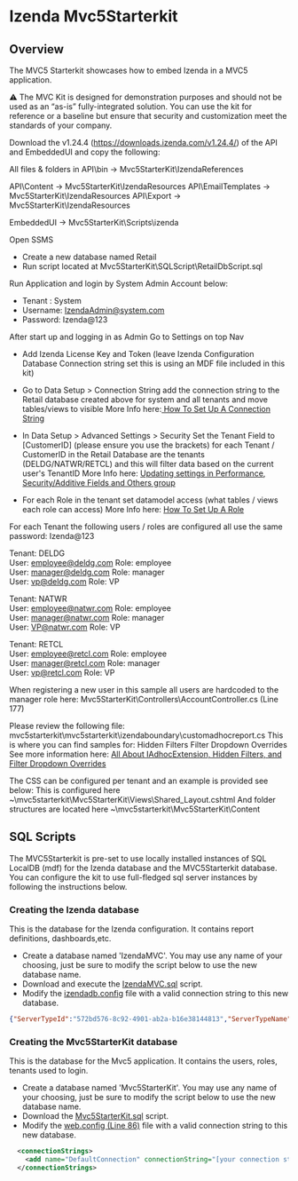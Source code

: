 # Izenda Mvc5Starterkit

## Overview
The MVC5 Starterkit showcases how to embed Izenda in a MVC5 application.

 :warning: The MVC Kit is designed for demonstration purposes and should not be used as an “as-is” fully-integrated solution. You can use the kit for reference or a baseline but ensure that security and customization meet the standards of your company.
 
 Download the v1.24.4 (https://downloads.izenda.com/v1.24.4/) of the API and EmbeddedUI and copy the following:

All files & folders in API\bin -> Mvc5StarterKit\IzendaReferences

API\Content -> Mvc5StarterKit\IzendaResources
API\EmailTemplates -> Mvc5StarterKit\IzendaResources
API\Export -> Mvc5StarterKit\IzendaResources

EmbeddedUI -> Mvc5StarterKit\Scripts\izenda

Open SSMS
- Create a new database named Retail
- Run script located at Mvc5StarterKit\SQLScript\RetailDbScript.sql

Run Application and login by System Admin Account below:
- Tenant : System
- Username: IzendaAdmin@system.com
- Password: Izenda@123

After start up and logging in as Admin Go to Settings on top Nav
- Add Izenda License Key and Token (leave Izenda Configuration Database Connection string set this is using an MDF file included in this kit)
- Go to Data Setup > Connection String  add the connection string to the Retail database created above for system and all tenants and move tables/views to visible
   More Info here:<a href="https://www.izenda.com/docs/ui/doc_connection_string.html?highlight=connection%20string" /> How To Set Up A Connection String</a>
   
- In Data Setup > Advanced Settings > Security Set the Tenant Field to [CustomerID] (please ensure you use the brackets) for each Tenant / CustomerID in the Retail Database are the tenants  (DELDG/NATWR/RETCL) and this will filter data
   based on the current user's TenantID
   More Info here: <a href = "https://www.izenda.com/docs/ui/doc_advanced_settings.html?highlight=set%20tenant%20field#update-settings-in-security-tenant-group"/> Updating settings in Performance, Security/Additive Fields and Others group </a> 

- For each Role in the tenant set datamodel access (what tables / views each role can access)
  More Info here: <a href = "https://www.izenda.com/wiki7/ui/doc_role_setup.html?highlight=role%20setup" /> How To Set Up A Role</a>

For each Tenant the following users / roles are configured all use the same password: Izenda@123

Tenant: DELDG <br />
User: employee@deldg.com        Role: employee <br />
User: manager@deldg.com         Role: manager <br />
User: vp@deldg.com              Role: VP <br />

Tenant: NATWR <br />
User: employee@natwr.com        Role: employee <br />
User: manager@natwr.com         Role: manager <br />
User: VP@natwr.com              Role: VP <br />

Tenant: RETCL <br />
User: employee@retcl.com         		Role: employee <br />
User: manager@retcl.com    								Role: manager <br />
User: vp@retcl.com         								Role: VP <br />

When registering a new user in this sample all users are hardcoded to the manager role here:
Mvc5StarterKit\Controllers\AccountController.cs (Line 177)	

Please review the following file:
mvc5starterkit\mvc5starterkit\izendaboundary\customadhocreport.cs
This is where you can find samples for:
Hidden Filters
Filter Dropdown Overrides
See more information here: <a href="https://www.izenda.com/wiki7/dev/ref_iadhocextension.html?highlight=iadhocextension" /> All About IAdhocExtension, Hidden Filters, and Filter Dropdown Overrides </a>


The CSS can be configured per tenant and an example is provided see below:
This is configured here ~\mvc5starterkit\Mvc5StarterKit\Views\Shared\_Layout.cshtml
And folder structures are located here ~\mvc5starterkit\Mvc5StarterKit\Content

## SQL Scripts

The MVC5Starterkit is pre-set to use locally installed instances of SQL LocalDB (mdf) for the Izenda database and the MVC5Starterkit database. You can configure the kit to use full-fledged sql server instances by following the instructions below.

### Creating the Izenda database
This is the database for the Izenda configuration. It contains report definitions, dashboards,etc.
- Create a database named 'IzendaMVC'. You may use any name of your choosing, just be sure to modify the script below to use the new database name.
- Download and execute the <a href="https://github.com/Izenda7Series/Mvc5StarterKit/blob/master/SQLScript/MSSQL/IzendaMvc.sql">IzendaMVC.sql</a> script.  
- Modify the <a href="https://github.com/Izenda7Series/Mvc5StarterKit/blob/master/Mvc5StarterKit/izendadb.config">izendadb.config</a> file with a valid connection string to this new database.

```json
{"ServerTypeId":"572bd576-8c92-4901-ab2a-b16e38144813","ServerTypeName":"[MSSQL] SQLServer","ConnectionString":"[your connection string here]","ConnectionId":"00000000-0000-0000-0000-000000000000"}

``` 

### Creating the Mvc5StarterKit database
This is the database for the Mvc5 application. It contains the users, roles, tenants used to login.
- Create a database named 'Mvc5StarterKit'. You may use any name of your choosing, just be sure to modify the script below to use the new database name.
- Download the <a href="https://github.com/Izenda7Series/Mvc5StarterKit/blob/master/SQLScript/MSSQL/Mvc5StarterKit.sql">Mvc5StarterKit.sql</a> script.
- Modify the <a  href="https://github.com/Izenda7Series/Mvc5StarterKit/blob/master/Mvc5StarterKit/Web.config">web.config (Line 86)</a> file with a valid connection string to this new database.

```xml
  <connectionStrings>
    <add name="DefaultConnection" connectionString="[your connection string here]" providerName="System.Data.SqlClient" />
  </connectionStrings>
``` 
